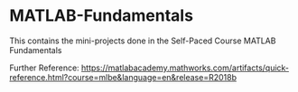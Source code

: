 # MATLAB-Fundamentals
This contains the mini-projects done in the Self-Paced Course MATLAB Fundamentals

Further Reference: https://matlabacademy.mathworks.com/artifacts/quick-reference.html?course=mlbe&language=en&release=R2018b
